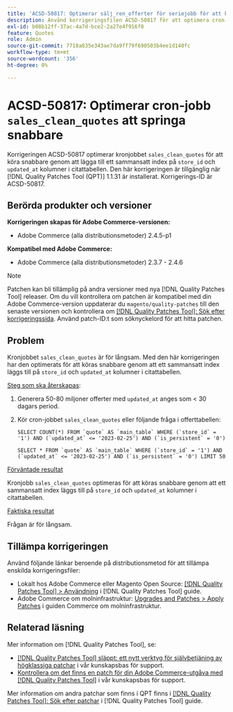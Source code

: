 ```yaml
---
title: 'ACSD-50817: Optimerar sälj_ren_offerter för seriejobb för att köra snabbare'
description: Använd korrigeringsfilen ACSD-50817 för att optimera cron-jobbet "sales_clean_quotes" så att det körs snabbare genom att lägga till ett sammansatt index i kolumnerna "store_id" och "updated_at" i citattabellen.
exl-id: b08b12ff-37ac-4a7d-bce2-2a27e4f916f0
feature: Quotes
role: Admin
source-git-commit: 7718a835e343ae7da9ff79f690503b4ee1d140fc
workflow-type: tm+mt
source-wordcount: '356'
ht-degree: 0%

---
```


# ACSD-50817: Optimerar cron-jobb `sales_clean_quotes` att springa snabbare

Korrigeringen ACSD-50817 optimerar kronjobbet `sales_clean_quotes` för att köra snabbare genom att lägga till ett sammansatt index på `store_id` och `updated_at` kolumner i citattabellen. Den här korrigeringen är tillgänglig när [!DNL Quality Patches Tool (QPT)] 1.1.31 är installerat. Korrigerings-ID är ACSD-50817.

## Berörda produkter och versioner

**Korrigeringen skapas för Adobe Commerce-versionen:**

* Adobe Commerce (alla distributionsmetoder) 2.4.5-p1

**Kompatibel med Adobe Commerce:**

* Adobe Commerce (alla distributionsmetoder) 2.3.7 - 2.4.6

>[!NOTE]
>
>Patchen kan bli tillämplig på andra versioner med nya [!DNL Quality Patches Tool] releaser. Om du vill kontrollera om patchen är kompatibel med din Adobe Commerce-version uppdaterar du `magento/quality-patches` till den senaste versionen och kontrollera om [[!DNL Quality Patches Tool]: Sök efter korrigeringssida](https://experienceleague.adobe.com/tools/commerce-quality-patches/index.html). Använd patch-ID:t som söknyckelord för att hitta patchen.

## Problem

Kronjobbet `sales_clean_quotes` är för långsam. Med den här korrigeringen har den optimerats för att köras snabbare genom att ett sammansatt index läggs till på `store_id` och `updated_at` kolumner i citattabellen.

<u>Steg som ska återskapas</u>:

1. Generera 50-80 miljoner offerter med `updated_at` anges som &lt; 30 dagars period.
1. Kör cron-jobbet `sales_clean_quotes` eller följande fråga i offerttabellen:

   ```cron
   SELECT COUNT(*) FROM `quote` AS `main_table` WHERE (`store_id` = '1') AND (`updated_at` <= '2023-02-25') AND (`is_persistent` = '0')
   
   SELECT * FROM `quote` AS `main_table` WHERE (`store_id` = '1') AND (`updated_at` <= '2023-02-25') AND (`is_persistent` = '0') LIMIT 50
   ```

<u>Förväntade resultat</u>

Kronjobb `sales_clean_quotes` optimeras för att köras snabbare genom att ett sammansatt index läggs till på `store_id` och `updated_at` kolumner i citattabellen.

<u>Faktiska resultat</u>

Frågan är för långsam.

## Tillämpa korrigeringen

Använd följande länkar beroende på distributionsmetod för att tillämpa enskilda korrigeringsfiler:

* Lokalt hos Adobe Commerce eller Magento Open Source: [[!DNL Quality Patches Tool] > Användning](https://experienceleague.adobe.com/docs/commerce-operations/tools/quality-patches-tool/usage.html) i [!DNL Quality Patches Tool] guide.
* Adobe Commerce om molninfrastruktur: [Upgrades and Patches > Apply Patches](https://experienceleague.adobe.com/docs/commerce-cloud-service/user-guide/develop/upgrade/apply-patches.html) i guiden Commerce om molninfrastruktur.

## Relaterad läsning

Mer information om [!DNL Quality Patches Tool], se:

* [[!DNL Quality Patches Tool] släppt: ett nytt verktyg för självbetjäning av högklassiga patchar](/help/announcements/adobe-commerce-announcements/magento-quality-patches-released-new-tool-to-self-serve-quality-patches.md) i vår kunskapsbas för support.
* [Kontrollera om det finns en patch för din Adobe Commerce-utgåva med [!DNL Quality Patches Tool]](/help/support-tools/patches-available-in-qpt-tool/check-patch-for-magento-issue-with-magento-quality-patches.md) i vår kunskapsbas för support.

Mer information om andra patchar som finns i QPT finns i [[!DNL Quality Patches Tool]: Sök efter patchar](https://experienceleague.adobe.com/tools/commerce-quality-patches/index.html) i [!DNL Quality Patches Tool] guide.
